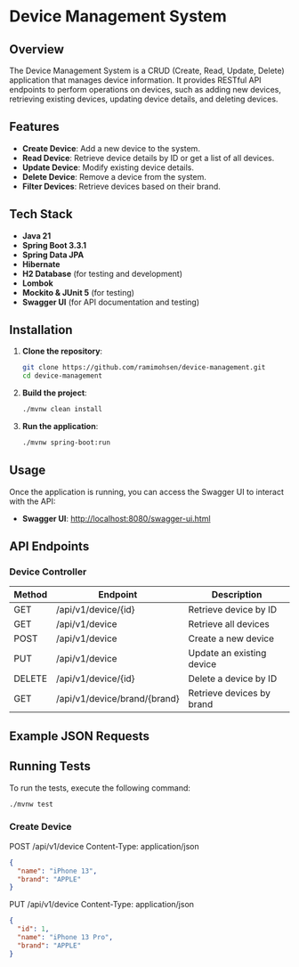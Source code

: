 # Device Management System

## Overview

The Device Management System is a CRUD (Create, Read, Update, Delete) application that manages device information. It
provides RESTful API endpoints to perform operations on devices, such as adding new devices, retrieving existing
devices, updating device details, and deleting devices.

## Features

- **Create Device**: Add a new device to the system.
- **Read Device**: Retrieve device details by ID or get a list of all devices.
- **Update Device**: Modify existing device details.
- **Delete Device**: Remove a device from the system.
- **Filter Devices**: Retrieve devices based on their brand.

## Tech Stack

- **Java 21**
- **Spring Boot 3.3.1**
- **Spring Data JPA**
- **Hibernate**
- **H2 Database** (for testing and development)
- **Lombok**
- **Mockito & JUnit 5** (for testing)
- **Swagger UI** (for API documentation and testing)

## Installation

1. **Clone the repository**:
    ```sh
    git clone https://github.com/ramimohsen/device-management.git
    cd device-management
    ```

2. **Build the project**:
    ```sh
    ./mvnw clean install
    ```

3. **Run the application**:
    ```sh
    ./mvnw spring-boot:run
    ```

## Usage

Once the application is running, you can access the Swagger UI to interact with the API:

- **Swagger UI**: [http://localhost:8080/swagger-ui.html](http://localhost:8080/swagger-ui.html)

## API Endpoints

### Device Controller

| Method | Endpoint                     | Description               |
|--------|------------------------------|---------------------------|
| GET    | /api/v1/device/{id}          | Retrieve device by ID     |
| GET    | /api/v1/device               | Retrieve all devices      |
| POST   | /api/v1/device               | Create a new device       |
| PUT    | /api/v1/device               | Update an existing device |
| DELETE | /api/v1/device/{id}          | Delete a device by ID     |
| GET    | /api/v1/device/brand/{brand} | Retrieve devices by brand |

## Example JSON Requests

## Running Tests

To run the tests, execute the following command:

```sh
./mvnw test
```

### Create Device

POST /api/v1/device
Content-Type: application/json

```json
{
  "name": "iPhone 13",
  "brand": "APPLE"
}
```

PUT /api/v1/device
Content-Type: application/json

```json
{
  "id": 1,
  "name": "iPhone 13 Pro",
  "brand": "APPLE"
}
```